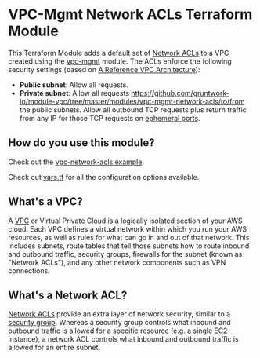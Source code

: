 # VPC-Mgmt Network ACLs Terraform Module

This Terraform Module adds a default set of [Network
ACLs](http:https://github.com/gruntwork-io/module-vpc/tree/master/modules/vpc-mgmt-network-acls/docs.aws.amazon.com/AmazonVPC/latest/UserGuide/VPC_ACLs.html) to a VPC created using the
[vpc-mgmt](https://github.com/gruntwork-io/module-vpc/tree/master/modules/vpc-mgmt) module. The ACLs enforce the following security settings  (based on [A Reference VPC
Architecture](https:https://github.com/gruntwork-io/module-vpc/tree/master/modules/vpc-mgmt-network-acls/www.whaletech.co/2014/10/02/reference-vpc-architecture.html)):

- **Public subnet**: Allow all requests.
- **Private subnet**: Allow all requests https://github.com/gruntwork-io/module-vpc/tree/master/modules/vpc-mgmt-network-acls/to/from the public subnets. Allow all outbound TCP requests plus return traffic
  from any IP for those TCP requests on [ephemeral
  ports](http:https://github.com/gruntwork-io/module-vpc/tree/master/modules/vpc-mgmt-network-acls/docs.aws.amazon.com/AmazonVPC/latest/UserGuide/VPC_ACLs.html#VPC_ACLs_Ephemeral_Ports).

## How do you use this module?

Check out the [vpc-network-acls example](https://github.com/gruntwork-io/module-vpc/tree/master/modules/vpc-mgmt-network-acls/examples/vpc-network-acls).

Check out [vars.tf](vars.tf) for all the configuration options available.

## What's a VPC?

A [VPC](https:https://github.com/gruntwork-io/module-vpc/tree/master/modules/vpc-mgmt-network-acls/aws.amazon.com/vpc) or Virtual Private Cloud is a logically isolated section of your AWS cloud. Each
VPC defines a virtual network within which you run your AWS resources, as well as rules for what can go in and out of
that network. This includes subnets, route tables that tell those subnets how to route inbound and outbound traffic,
security groups, firewalls for the subnet (known as "Network ACLs"), and any other network components such as VPN connections.

## What's a Network ACL?

[Network ACLs](http:https://github.com/gruntwork-io/module-vpc/tree/master/modules/vpc-mgmt-network-acls/docs.aws.amazon.com/AmazonVPC/latest/UserGuide/VPC_ACLs.html) provide an extra layer of network
security, similar to a [security group](http:https://github.com/gruntwork-io/module-vpc/tree/master/modules/vpc-mgmt-network-acls/docs.aws.amazon.com/AWSEC2/latest/UserGuide/using-network-security.html).
Whereas a security group controls what inbound and outbound traffic is allowed for a specific resource (e.g. a single
EC2 instance), a network ACL controls what inbound and outbound traffic is allowed for an entire subnet.

